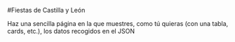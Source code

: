 #Fiestas de Castilla y León

Haz una sencilla página en la que muestres, como tú quieras (con una tabla, cards, etc.), los datos recogidos en el JSON
